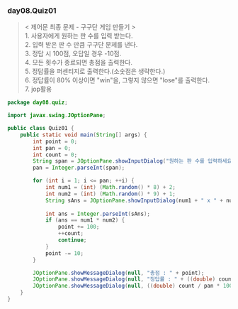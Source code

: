### day08.Quiz01
>< 제어문 최종 문제 - 구구단 게임 만들기 >   
>   	1. 사용자에게 원하는 판 수를 입력 받는다.   
>    	2. 입력 받은 판 수 만큼 구구단 문제를 낸다.   
>    	3. 정답 시 100점, 오답일 경우 -10점.   
>    	4. 모든 횟수가 종료되면 총점을 출력한다.   
>    	5. 정답률을 퍼센티지로 출력한다.(소숫점은 생략한다.)   
>    	6. 정답률이 80% 이상이면 "win"을, 그렇지 않으면 "lose"를 출력한다.   
> 		7. jop활용   
   
```java
package day08.quiz;

import javax.swing.JOptionPane;

public class Quiz01 {
	public static void main(String[] args) {
		int point = 0;
		int pan = 0;
		int count = 0;
		String span = JOptionPane.showInputDialog("원하는 판 수를 입력하세요.");
		pan = Integer.parseInt(span);

		for (int i = 1; i <= pan; ++i) {
			int num1 = (int) (Math.random() * 8) + 2;
			int num2 = (int) (Math.random() * 9) + 1;
			String sAns = JOptionPane.showInputDialog(num1 + " x " + num2 + " = ?");
			
			int ans = Integer.parseInt(sAns);
			if (ans == num1 * num2) {
				point += 100;
				++count;
				continue;
			}
			point -= 10;
		}

		JOptionPane.showMessageDialog(null, "총점 : " + point);
		JOptionPane.showMessageDialog(null, "정답률 : " + ((double) count / pan) * 100 + "%");
		JOptionPane.showMessageDialog(null, ((double) count / pan * 100) >= 80 ? "WIN" : "LOSE");
	}
}
```
